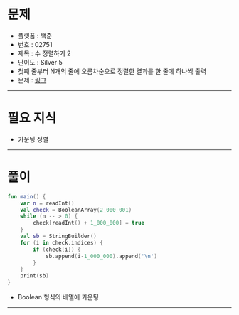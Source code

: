 # 문제
- 플랫폼 : 백준
- 번호 : 02751
- 제목 : 수 정렬하기 2
- 난이도 : Silver 5
- 첫째 줄부터 N개의 줄에 오름차순으로 정렬한 결과를 한 줄에 하나씩 출력
- 문제 : <a href="https://www.acmicpc.net/problem/2751" target="_blank">링크</a>

---

# 필요 지식
- 카운팅 정렬

---

# 풀이
```kotlin
fun main() {
    var n = readInt()
    val check = BooleanArray(2_000_001)
    while (n -- > 0) {
        check[readInt() + 1_000_000] = true
    }
    val sb = StringBuilder()
    for (i in check.indices) {
        if (check[i]) {
            sb.append(i-1_000_000).append('\n')
        }
    }
    print(sb)
}
```
- Boolean 형식의 배열에 카운팅

---
